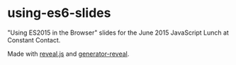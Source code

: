 # using-es6-slides

"Using ES2015 in the Browser" slides for the June 2015 JavaScript Lunch at Constant Contact.

Made with [reveal.js](http://lab.hakim.se/reveal-js/#/) and [generator-reveal](https://github.com/slara/generator-reveal).
